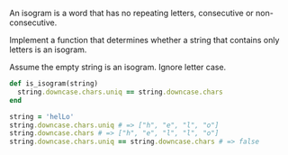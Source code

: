 An isogram is a word that has no repeating letters, consecutive or non-consecutive.

Implement a function that determines whether a string that contains only letters is an isogram.

Assume the empty string is an isogram. Ignore letter case.

```ruby
def is_isogram(string)
  string.downcase.chars.uniq == string.downcase.chars
end
```

```ruby
string = 'helLo'
string.downcase.chars.uniq # => ["h", "e", "l", "o"]
string.downcase.chars # => ["h", "e", "l", "l", "o"]
string.downcase.chars.uniq == string.downcase.chars # => false
```